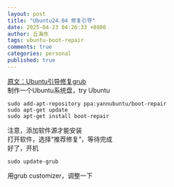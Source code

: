 ```yaml
---
layout: post
title: "Ubuntu24.04 修复引导"
date: 2025-04-23 04:26:33 +0800
author: 丘海东 
tags: ubuntu-boot-repair
comments: true
categories: personal
published: true
---
```

[原文：Ubuntu引导修复grub](https://shuyeidc.com/wp/75597.html)  
制作一个Ubuntu系统盘，try Ubuntu  
```
sudo add-apt-repository ppa:yannubuntu/boot-repair
sudo apt-get update	
sudo apt-get install boot-repair
```
注意，添加软件源才能安装  
打开软件，选择“推荐修复”，等待完成  
好了，开机  
```
sudo update-grub
```
用grub customizer，调整一下
